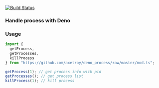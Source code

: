 [![Build Status](https://travis-ci.com/axetroy/deno_process.svg?branch=master)](https://travis-ci.com/axetroy/deno_process)

### Handle process with Deno

### Usage

```typescript
import {
  getProcess,
  getProcesses,
  killProcess
} from "https://github.com/axetroy/deno_process/raw/master/mod.ts";

getProcess(1); // get process info with pid
getProcesses(); // get process list
killProcess(1); // kill process
```
